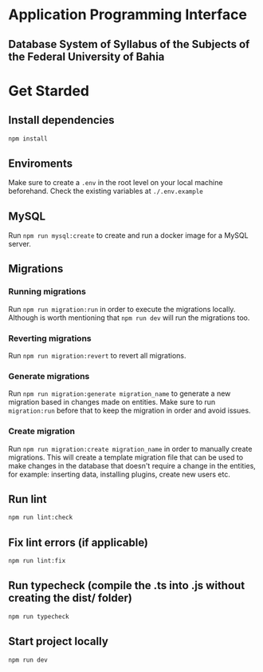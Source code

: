 # Application Programming Interface
## Database System of Syllabus of the Subjects of the Federal University of Bahia

# Get Starded

## Install dependencies
```sh
npm install
```

## Enviroments
Make sure to create a `.env` in the root level on your local machine beforehand. Check the existing variables at `./.env.example`

## MySQL
Run `npm run mysql:create` to create and run a docker image for a MySQL server.

## Migrations
### Running migrations
Run `npm run migration:run` in order to execute the migrations locally. Although is worth mentioning that `npm run dev` will run the migrations too.
### Reverting migrations
Run `npm run migration:revert` to revert all migrations.
### Generate migrations
Run `npm run migration:generate migration_name` to generate a new migration based in changes made on entities. Make sure to run `migration:run` before that to keep the migration in order and avoid issues.
### Create migration
Run `npm run migration:create migration_name` in order to manually create migrations. This will create a template migration file that can be used to make changes in the database that doesn't require a change in the entities, for example: inserting data, installing plugins, create new users etc.

## Run lint
```sh
npm run lint:check
```

## Fix lint errors (if applicable)
```sh
npm run lint:fix
```

## Run typecheck (compile the .ts into .js without creating the dist/ folder)
```sh
npm run typecheck
```

## Start project locally
```sh
npm run dev
```
